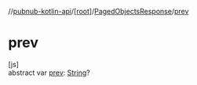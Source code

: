 //[pubnub-kotlin-api](../../../index.md)/[[root]](../index.md)/[PagedObjectsResponse](index.md)/[prev](prev.md)

# prev

[js]\
abstract var [prev](prev.md): [String](https://kotlinlang.org/api/latest/jvm/stdlib/kotlin-stdlib/kotlin/-string/index.html)?
